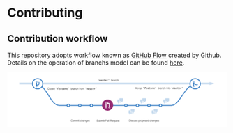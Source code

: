 # Contributing

## Contribution workflow

This repository adopts workflow known as [GitHub Flow](https://guides.github.com/introduction/flow/) created by Github. Details on the operation of branchs model can be found [here](https://guides.github.com/introduction/flow/).

![gitflow-diagram](images/github-workflow.png)
